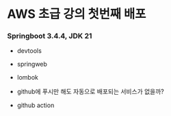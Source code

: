 # AWS 초급 강의 첫번째 배포

### Springboot 3.4.4, JDK 21
- devtools
- springweb
- lombok

- github에 푸시만 해도 자동으로 배포되는 서비스가 없을까? 
- github action